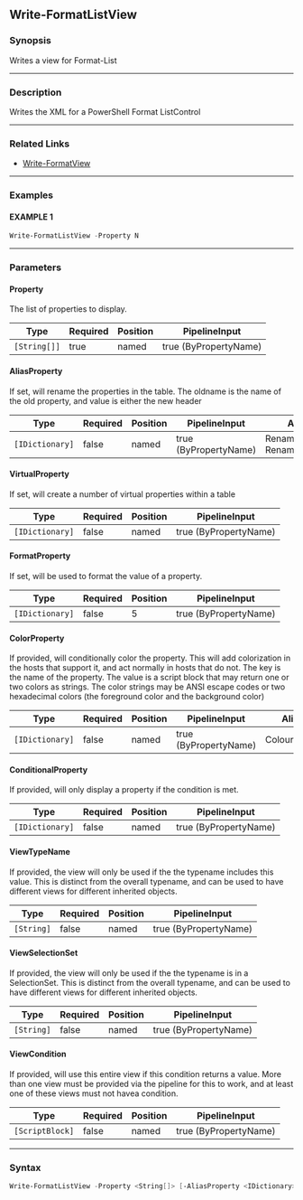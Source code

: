 Write-FormatListView
--------------------




### Synopsis
Writes a view for Format-List



---


### Description

Writes the XML for a PowerShell Format ListControl



---


### Related Links
* [Write-FormatView](Write-FormatView.md)





---


### Examples
#### EXAMPLE 1
```PowerShell
Write-FormatListView -Property N
```



---


### Parameters
#### **Property**

The list of properties to display.






|Type        |Required|Position|PipelineInput        |
|------------|--------|--------|---------------------|
|`[String[]]`|true    |named   |true (ByPropertyName)|



#### **AliasProperty**

If set, will rename the properties in the table.
The oldname is the name of the old property, and value is either the new header






|Type           |Required|Position|PipelineInput        |Aliases                           |
|---------------|--------|--------|---------------------|----------------------------------|
|`[IDictionary]`|false   |named   |true (ByPropertyName)|RenamedProperty<br/>RenameProperty|



#### **VirtualProperty**

If set, will create a number of virtual properties within a table






|Type           |Required|Position|PipelineInput        |
|---------------|--------|--------|---------------------|
|`[IDictionary]`|false   |named   |true (ByPropertyName)|



#### **FormatProperty**

If set, will be used to format the value of a property.






|Type           |Required|Position|PipelineInput        |
|---------------|--------|--------|---------------------|
|`[IDictionary]`|false   |5       |true (ByPropertyName)|



#### **ColorProperty**

If provided, will conditionally color the property.
This will add colorization in the hosts that support it, and act normally in hosts that do not.
The key is the name of the property.  The value is a script block that may return one or two colors as strings.
The color strings may be ANSI escape codes or two hexadecimal colors (the foreground color and the background color)






|Type           |Required|Position|PipelineInput        |Aliases       |
|---------------|--------|--------|---------------------|--------------|
|`[IDictionary]`|false   |named   |true (ByPropertyName)|ColourProperty|



#### **ConditionalProperty**

If provided, will only display a property if the condition is met.






|Type           |Required|Position|PipelineInput        |
|---------------|--------|--------|---------------------|
|`[IDictionary]`|false   |named   |true (ByPropertyName)|



#### **ViewTypeName**

If provided, the view will only be used if the the typename includes this value.
This is distinct from the overall typename, and can be used to have different views for different inherited objects.






|Type      |Required|Position|PipelineInput        |
|----------|--------|--------|---------------------|
|`[String]`|false   |named   |true (ByPropertyName)|



#### **ViewSelectionSet**

If provided, the view will only be used if the the typename is in a SelectionSet.
This is distinct from the overall typename, and can be used to have different views for different inherited objects.






|Type      |Required|Position|PipelineInput        |
|----------|--------|--------|---------------------|
|`[String]`|false   |named   |true (ByPropertyName)|



#### **ViewCondition**

If provided, will use this entire view if this condition returns a value.
More than one view must be provided via the pipeline for this to work,
and at least one of these views must not havea condition.






|Type           |Required|Position|PipelineInput        |
|---------------|--------|--------|---------------------|
|`[ScriptBlock]`|false   |named   |true (ByPropertyName)|





---


### Syntax
```PowerShell
Write-FormatListView -Property <String[]> [-AliasProperty <IDictionary>] [-VirtualProperty <IDictionary>] [[-FormatProperty] <IDictionary>] [-ColorProperty <IDictionary>] [-ConditionalProperty <IDictionary>] [-ViewTypeName <String>] [-ViewSelectionSet <String>] [-ViewCondition <ScriptBlock>] [<CommonParameters>]
```
